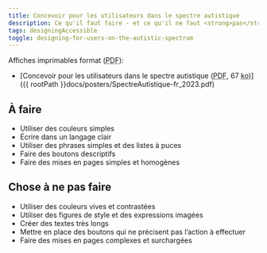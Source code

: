 ```yaml
---
title: Concevoir pour les utilisateurs dans le spectre autistique
description: Ce qu'il faut faire - et ce qu'il ne faut <strong>pas</strong> faire - lors de la conception pour les utilisateurs du spectre autistique.
tags: designingAccessible
toggle: designing-for-users-on-the-autistic-spectrum
---
```


Affiches imprimables format (<abbr lang="en" title="Portable Document Format">PDF</abbr>):

- [Concevoir pour les utilisateurs dans le spectre autistique (<abbr lang="en" title="Portable Document Format">PDF</abbr>, 67 <abbr title="kilo-octet">ko</abbr>)]({{ rootPath }}docs/posters/SpectreAutistique-fr_2023.pdf)

<div class="row">
<div class="col-md-6">

## <span class="fas fa-thumbs-up mrgn-rght-md" aria-hidden="true"></span> À faire

- Utiliser des couleurs simples
- Écrire dans un langage clair
- Utiliser des phrases simples et des listes à puces
- Faire des boutons descriptifs
- Faire des mises en pages simples et homogènes

</div>
<div class="col-md-6">

## <span class="fas fa-thumbs-up mrgn-rght-md" aria-hidden="true"></span> Chose à ne pas faire

- Utiliser des couleurs vives et contrastées
- Utiliser des figures de style et des expressions imagées
- Créer des textes très longs
- Mettre en place des boutons qui ne précisent pas l’action à effectuer
- Faire des mises en pages complexes et surchargées

</div>
</div>
